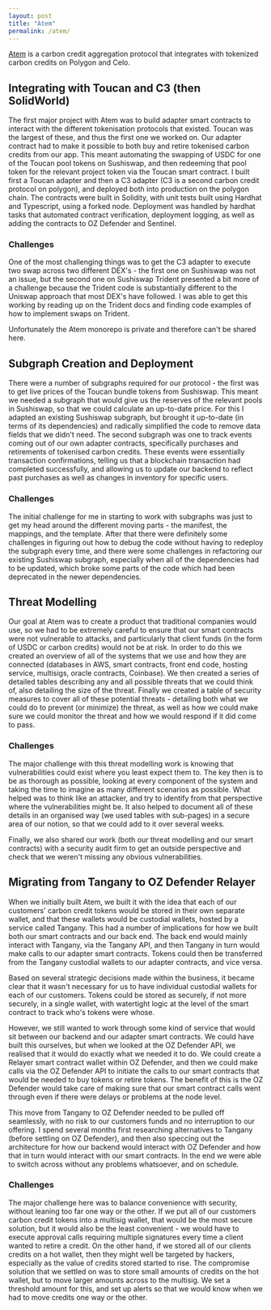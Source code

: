 ```yaml
---
layout: post
title: "Atem"
permalink: /atem/
---
```

[Atem](https://app.atem.earth/) is a carbon credit aggregation protocol that integrates with tokenized carbon credits on Polygon and Celo. 

## Integrating with Toucan and C3 (then SolidWorld)
The first major project with Atem was to build adapter smart contracts to interact with the different tokenisation protocols that existed. Toucan was the largest of these, and thus the first one we worked on. Our adapter contract had to make it possible to both buy and retire tokenised carbon credits from our app. This meant automating the swapping of USDC for one of the Toucan pool tokens on Sushiswap, and then redeeming that pool token for the relevant project token via the Toucan smart contract.
I built first a Toucan adapter and then a C3 adapter (C3 is a second carbon credit protocol on polygon), and deployed both into production on the polygon chain. The contracts were built in Solidity, with unit tests built using Hardhat and Typescript, using a forked node. Deployment was handled by hardhat tasks that automated contract verification, deployment logging, as well as adding the contracts to OZ Defender and Sentinel.
### Challenges
One of the most challenging things was to get the C3 adapter to execute two swap across two different DEX's - the first one on Sushiswap was not an issue, but the second one on Sushiswap Trident presented a bit more of a challenge because the Trident code is substantially different to the Uniswap approach that most DEX's have followed. I was able to get this working by reading up on the Trident docs and finding code examples of how to implement swaps on Trident.

Unfortunately the Atem monorepo is private and therefore can't be shared here.

## Subgraph Creation and Deployment
There were a number of subgraphs required for our protocol - the first was to get live prices of the Toucan bundle tokens from Sushiswap. This meant we needed a subgraph that would give us the reserves of the relevant pools in Sushiswap, so that we could calculate an up-to-date price. For this I adapted an existing Sushiswap subgraph, but brought it up-to-date (in terms of its dependencies) and radically simplified the code to remove data fields that we didn't need.
The second subgraph was one to track events coming out of our own adapter contracts, specifically purchases and retirements of tokenised carbon credits. These events were essentially transaction confirmations, telling us that a blockchain transaction had completed successfully, and allowing us to update our backend to reflect past purchases as well as changes in inventory for specific users. 

### Challenges
The initial challenge for me in starting to work with subgraphs was just to get my head around the different moving parts - the manifest, the mappings, and the template. After that there were definitely some challenges in figuring out how to debug the code without having to redeploy the subgraph every time, and there were some challenges in refactoring our existing Sushiswap subgraph, especially when all of the dependencies had to be updated, which broke some parts of the code which had been deprecated in the newer dependencies.

## Threat Modelling
Our goal at Atem was to create a product that traditional companies would use, so we had to be extremely careful to ensure that our smart contracts were not vulnerable to attacks, and particularly that client funds (in the form of USDC or carbon credits) would not be at risk. In order to do this we created an overview of all of the systems that we use and how they are connected (databases in AWS, smart contracts, front end code, hosting service, multisigs, oracle contracts, Coinbase). We then created a series of detailed tables describing any and all possible threats that we could think of, also detailing the size of the threat. Finally we created a table of security measures to cover all of these potential threats - detailing both what we could do to prevent (or minimize) the threat, as well as how we could make sure we could monitor the threat and how we would respond if it did come to pass.

### Challenges
The major challenge with this threat modelling work is knowing that vulnerabilities could exist where you least expect them to. The key then is to be as thorough as possible, looking at every component of the system and taking the time to imagine as many different scenarios as possible. What helped was to think like an attacker, and try to identify from that perspective where the vulnerabilities might be. It also helped to document all of these details in an organised way (we used tables with sub-pages) in a secure area of our notion, so that we could add to it over several weeks.

Finally, we also shared our work (both our threat modelling and our smart contracts) with a security audit firm to get an outside perspective and check that we weren't missing any obvious vulnerabilities. 

## Migrating from Tangany to OZ Defender Relayer
When we initially built Atem, we built it with the idea that each of our customers' carbon credit tokens would be stored in their own separate wallet, and that these wallets would be custodial wallets, hosted by a service called Tangany. This had a number of implications for how we built both our smart contracts and our back end. The back end would mainly interact with Tangany, via the Tangany API, and then Tangany in turn would make calls to our adapter smart contracts. Tokens could then be transferred from the Tangany custodial wallets to our adapter contracts, and vice versa.

Based on several strategic decisions made within the business, it became clear that it wasn't necessary for us to have individual custodial wallets for each of our customers. Tokens could be stored as securely, if not more securely, in a single wallet, with watertight logic at the level of the smart contract to track who's tokens were whose.

However, we still wanted to work through some kind of service that would sit between our backend and our adapter smart contracts. We could have built this ourselves, but when we looked at the OZ Defender API, we realised that it would do exactly what we needed it to do. We could create a Relayer smart contract wallet within OZ Defender, and then we could make calls via the OZ Defender API to initiate the calls to our smart contracts that would be needed to buy tokens or retire tokens. The benefit of this is the OZ Defender would take care of making sure that our smart contract calls went through even if there were delays or problems at the node level.

This move from Tangany to OZ Defender needed to be pulled off seamlessly, with no risk to our customers funds and no interruption to our offering. I spend several months first researching alternatives to Tangany (before settling on OZ Defender), and then also speccing out the architecture for how our backend would interact with OZ Defender and how that in turn would interact with our smart contracts. In the end we were able to switch across without any problems whatsoever, and on schedule.

### Challenges
The major challenge here was to balance convenience with security, without leaning too far one way or the other. If we put all of our customers carbon credit tokens into a multisig wallet, that would be the most secure solution, but it would also be the least convenient - we would have to execute approval calls requiring multiple signatures every time a client wanted to retire a credit. On the other hand, if we stored all of our clients credits on a hot wallet, then they might well be targeted by hackers, especially as the value of credits stored started to rise. The compromise solution that we settled on was to store small amounts of credits on the hot wallet, but to move larger amounts across to the multisig. We set a threshold amount for this, and set up alerts so that we would know when we had to move credits one way or the other.
